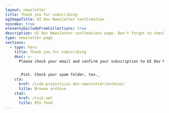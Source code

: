 ```yaml
---
layout: newsletter
title: Thank you for subscribing
ogImageTitle: UI Dev Newsletter confirmation
noindex: true
eleventyExcludeFromCollections: true
description: UI Dev Newsletter confimations page. Don't forget to check your email and confirm your subscription to UI Dev Newsletter.
type: newsletter-page
sections:
  - type: hero
    title: Thank you for subscribing
    desc: >-
      Please check your email and confirm your subscription to UI Dev Newsletter.


      _Psst. Check your spam folder, too._
    cta:
      href: /side-projects/ui-dev-newsletter/archive/
      title: Browse archive
    cta2:
      href: /rss2.xml
      title: RSS feed
---
```

